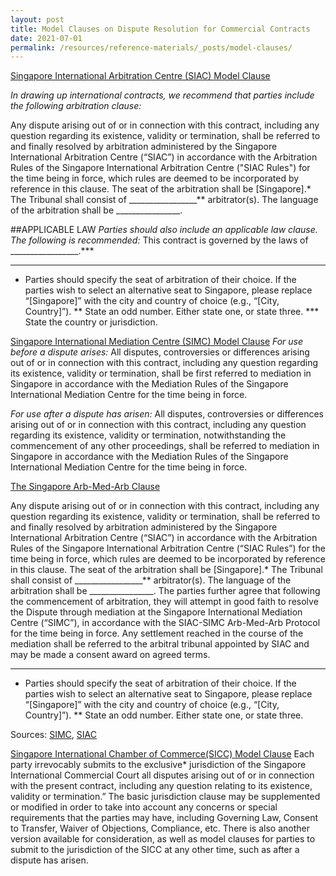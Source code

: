 ```yaml
---
layout: post
title: Model Clauses on Dispute Resolution for Commercial Contracts
date: 2021-07-01
permalink: /resources/reference-materials/_posts/model-clauses/
---
```


[Singapore International Arbitration Centre (SIAC) Model Clause](https://www.siac.org.sg/model-clauses)

_In drawing up international contracts, we recommend that parties include the following arbitration clause:_

Any dispute arising out of or in connection with this contract, including any question regarding its existence, validity or termination, shall be referred to and finally resolved by arbitration administered by the Singapore International Arbitration Centre (“SIAC”) in accordance with the Arbitration Rules of the Singapore International Arbitration Centre ("SIAC Rules") for the time being in force, which rules are deemed to be incorporated by reference in this clause.
The seat of the arbitration shall be [Singapore].*
The Tribunal shall consist of _________________** arbitrator(s).
The language of the arbitration shall be ________________.

##APPLICABLE LAW
_Parties should also include an applicable law clause. The following is recommended:_
This contract is governed by the laws of _________________.***

______________________________________________
* Parties should specify the seat of arbitration of their choice. If the parties wish to select an alternative seat to Singapore, please replace “[Singapore]” with the city and country of choice (e.g., “[City, Country]”).
** State an odd number. Either state one, or state three.
*** State the country or jurisdiction.

[Singapore International Mediation Centre (SIMC) Model Clause](https://simc.com.sg/dispute-resolution/mediation/) 
_For use before a dispute arises:_
All disputes, controversies or differences arising out of or in connection with this contract, including any question regarding its existence, validity or termination, shall be first referred to mediation in Singapore in accordance with the Mediation Rules of the Singapore International Mediation Centre for the time being in force.

_For use after a dispute has arisen:_
All disputes, controversies or differences arising out of or in connection with this contract, including any question regarding its existence, validity or termination, notwithstanding the commencement of any other proceedings, shall be referred to mediation in Singapore in accordance with the Mediation Rules of the Singapore International Mediation Centre for the time being in force.

[The Singapore Arb-Med-Arb Clause](https://simc.com.sg/dispute-resolution/mediation/)

Any dispute arising out of or in connection with this contract, including any question regarding its existence, validity or termination, shall be referred to and finally resolved by arbitration administered by the Singapore International Arbitration Centre (“SIAC”) in accordance with the Arbitration Rules of the Singapore International Arbitration Centre (“SIAC Rules”) for the time being in force, which rules are deemed to be incorporated by reference in this clause.
The seat of the arbitration shall be [Singapore].*
The Tribunal shall consist of _________________** arbitrator(s).
The language of the arbitration shall be ________________.
The parties further agree that following the commencement of arbitration, they will attempt in good faith to resolve the Dispute through mediation at the Singapore International Mediation Centre (“SIMC”), in accordance with the SIAC-SIMC Arb-Med-Arb Protocol for the time being in force. Any settlement reached in the course of the mediation shall be referred to the arbitral tribunal appointed by SIAC and may be made a consent award on agreed terms.

______________________________________________
* Parties should specify the seat of arbitration of their choice. If the parties wish to select an alternative seat to Singapore, please replace “[Singapore]” with the city and country of choice (e.g., “[City, Country]”).
** State an odd number. Either state one, or state three.

Sources: [SIMC](https://simc.com.sg/dispute-resolution/arb-med-arb/), [SIAC](https://www.siac.org.sg/model-clauses/the-singapore-arb-med-arb-clause)

[Singapore International Chamber of Commerce(SICC) Model Clause](https://www.sicc.gov.sg/docs/default-source/guide-to-the-sicc/sicc_model_clauses.pdf)
Each party irrevocably submits to the exclusive* jurisdiction of the Singapore International Commercial Court all disputes arising out of or in connection with the present contract, including any question relating to its existence, validity or termination.”
The basic jurisdiction clause may be supplemented or modified in order to take into account any concerns or special requirements that the parties may have, including Governing Law, Consent to Transfer, Waiver of Objections, Compliance, etc.
There is also another version available for consideration, as well as model clauses for parties to submit to the jurisdiction of the SICC at any other time, such as after a dispute has arisen.
